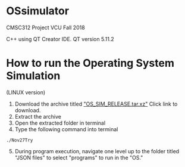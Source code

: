 # OSsimulator
CMSC312 Project VCU Fall 2018

C++ using QT Creator IDE.  QT version 5.11.2


# How to run the Operating System Simulation 
(LINUX version)

1.  Download the archive titled ["OS_SIM_RELEASE.tar.xz"](https://github.com/coffee247/OSsimulator/raw/master/Release/OS_SIM_RELEASE.tar.xz) Click link to download.
2.  Extract the archive
3.  Open the extracted folder in terminal
4.  Type the following command into terminal

```
./Nov27Try
```
5.  During program execution, navigate one level up to the folder titled "JSON files" to select "programs" to run in the "OS."
